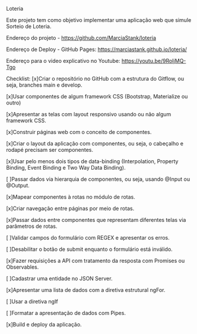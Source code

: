 Loteria

Este projeto tem como objetivo implementar uma aplicação web que simule Sorteio de Loteria.

Endereço do projeto - https://github.com/MarciaStank/loteria

Endereço de Deploy - GitHub Pages: https://marciastank.github.io/loteria/

Endereço para o video explicativo no Youtube: https://youtu.be/9RoIjMQ-Tgo

Checklist:
[x]Criar o repositório no GitHub com a estrutura do Gitflow, ou seja, branches main e develop.

[x]Usar componentes de algum framework CSS (Bootstrap, Materialize ou outro)

[x]Apresentar as telas com layout responsivo usando ou não algum framework CSS.

[x]Construir páginas web com o conceito de componentes.

[x]Criar o layout da aplicação com componentes, ou seja, o cabeçalho e rodapé precisam ser componentes.

[x]Usar pelo menos dois tipos de data-binding (Interpolation, Property Binding, Event Binding e Two Way Data Binding).

[ ]Passar dados via hierarquia de componentes, ou seja, usando @Input ou @Output.

[x]Mapear componentes à rotas no módulo de rotas.

[x]Criar navegação entre páginas por meio de rotas.

[x]Passar dados entre componentes que representam diferentes telas via parâmetros de rotas.

[ ]Validar campos do formulário com REGEX e apresentar os erros.

[ ]Desabilitar o botão de submit enquanto o formulário está inválido.

[x]Fazer requisições a API com tratamento da resposta com Promises ou Observables.

[ ]Cadastrar uma entidade no JSON Server.

[x]Apresentar uma lista de dados com a diretiva estrutural ngFor.

[ ]Usar a diretiva ngIf

[ ]Formatar a apresentação de dados com Pipes.

[x]Build e deploy da aplicação.
